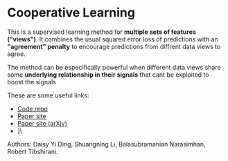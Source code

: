 # Cooperative Learning

This is a supervised learning method for **multiple sets of features ("views")**. It combines the usual squared error loss of predictions with an **"agreement" penalty** to encourage predictions from diffrent data views to agree.

The method can be especifically powerful when different data views share some **underlying relationship in their signals** that cant be exploited to boost the signals

These are some useful links:
- [Code repo](https://github.com/dingdaisy/cooperative-learning)
- [Paper site](https://tibshirani.su.domains/multiview/CoopLearning.html)
- [Paper site (arXiv)](https://arxiv.org/abs/2112.12337)
- ]\

Authors: Daisy Yi Ding, Shuangning Li, Balasubramanian Narasimhan, Robert Tibshirani.
